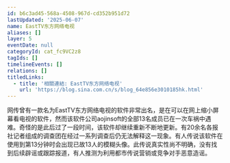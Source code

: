 ```yaml
---
id: b6c3ad45-568a-4508-967d-cd352b951d72
lastUpdated: '2025-06-07'
name: EastTV东方网络电视
aliases: []
layer: 5
eventDate: null
categoryId: cat_fc9VC2z8
tagIds: []
timelineEvents: []
relations: []
titledLinks:
  - title: '相關連結: EastTV东方网络电视'
    url: 'https://blog.sina.com.cn/s/blog_64e856e3010185hk.html'
---
```

网传曾有一款名为EastTV东方网络电视的软件非常出名，是在可以在网上缩小屏幕看电视的软件，然而该软件公司aojinsoft的全部13名成员已在一次车祸中遇难。奇怪的是此后过了一段时间，该软件却继续重新不断地更新。有20余名各报社记者组成的调查团在经过一系列调查后仍无法解释这一现象。有人传说该软件在使用到第13分钟时会出现已故13人的模糊头像。此传说真实性尚不明确，没有找到后续辟谣或跟踪报道，有人推测为利用都市传说营销或竞争对手恶意造谣。
